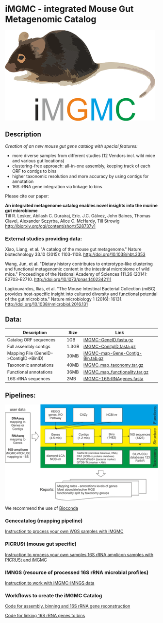 # iMGMC - integrated Mouse Gut Metagenomic Catalog

![logo](/images/logo.png)

## Description

*Creation of an new mouse gut gene catalog with special features:*
  - more diverse samples from different studies (12 Vendors incl. wild mice and various gut locations)
  - clustering-free approach: all-in-one assembly, keeping track of each ORF to contigs to bins
  - higher taxonomic resolution and more accuracy by using contigs for annotation
  - 16S rRNA gene integration via linkage to bins

Please cite our paper:

**An integrated metagenome catalog enables novel insights into the murine gut microbiome**  
Till R. Lesker, Abilash C. Durairaj, Eric. J.C. Gálvez,  John Baines, Thomas Clavel, Alexander Sczyrba, Alice C. McHardy, Till Strowig http://biorxiv.org/cgi/content/short/528737v1

### External studies providing data:
Xiao, Liang, et al. "A catalog of the mouse gut metagenome." Nature biotechnology 33.10 (2015): 1103-1108. http://doi.org/10.1038/nbt.3353

Wang, Jun, et al. "Dietary history contributes to enterotype-like clustering and functional metagenomic content in the intestinal microbiome of wild mice." Proceedings of the National Academy of Sciences 111.26 (2014): E2703-E2710. http://doi.org/10.1073/pnas.1402342111

Lagkouvardos, Ilias, et al. "The Mouse Intestinal Bacterial Collection (miBC) provides host-specific insight into cultured diversity and functional potential of the gut microbiota." Nature microbiology 1 (2016): 16131. http://doi.org/10.1038/nmicrobiol.2016.131


## Data:

| Description | Size | Link |
|--|--|--|
| Catalog ORF sequences | 1GB | [iMGMC-GeneID.fasta.gz](https://onedrive.live.com/download?cid=36ADEB4B3D109F6F&resid=36ADEB4B3D109F6F%2133644&authkey=AD4pwU2r1mk4FHU) |
| Full assembly contigs | 1.3GB | [iMGMC-ConitgID.fasta.gz](https://onedrive.live.com/download?cid=36ADEB4B3D109F6F&resid=36ADEB4B3D109F6F%2133647&authkey=AIM3mw3FbPE6b_M) |
| Mapping File (GeneID->ContigID->BinID) | 30MB | [iMGMC-map-Gene-Contig-Bin.tab.gz](https://onedrive.live.com/download?cid=36ADEB4B3D109F6F&resid=36ADEB4B3D109F6F%2133646&authkey=AJM_z8-oLOlOO58) |
| Taxonomic annotations | 40MB | [iMGMC_map_taxonomy.tar.gz](https://onedrive.live.com/download?cid=36ADEB4B3D109F6F&resid=36ADEB4B3D109F6F%2133736&authkey=AOjPxI-kDPJEpc8) |
| Functional annotations | 36MB | [iMGMC_map_functionality.tar.gz](https://onedrive.live.com/download?cid=36ADEB4B3D109F6F&resid=36ADEB4B3D109F6F%2133738&authkey=APk09LufvLmUJN8) |
| 16S rRNA sequences | 2MB | [iMGMC-16SrRNAgenes.fasta](https://onedrive.live.com/download?cid=36ADEB4B3D109F6F&resid=36ADEB4B3D109F6F%2133739&authkey=AAsGBvRCokrqALg) |

## Pipelines:

![pipeline](/images/pipeline.png)

We recommend the use of [Bioconda](http://bioconda.github.io/)

### Genecatalog (mapping pipeline)

[Instruction to process your own WGS samples with iMGMC](/genecatalog-pipeline.md)

### PICRUSt (mouse gut specific)

[Instruction to process your own samples 16S rRNA amplicon samples with PICRUSt and iMGMC](/PICRUSt/README.md)

### IMNGS (resource of processed 16S rRNA microbial profiles)

[Instruction to work with iMGMC-IMNGS data](/IMNGS.md)

### Workflows to create the iMGMC Catalog

[Code for assembly, binning and 16S rRNA gene reconstruction](/creation-cataloge-pipeline.md)

[Code for linking 16S rRNA genes to bins](/linking/README.md)

